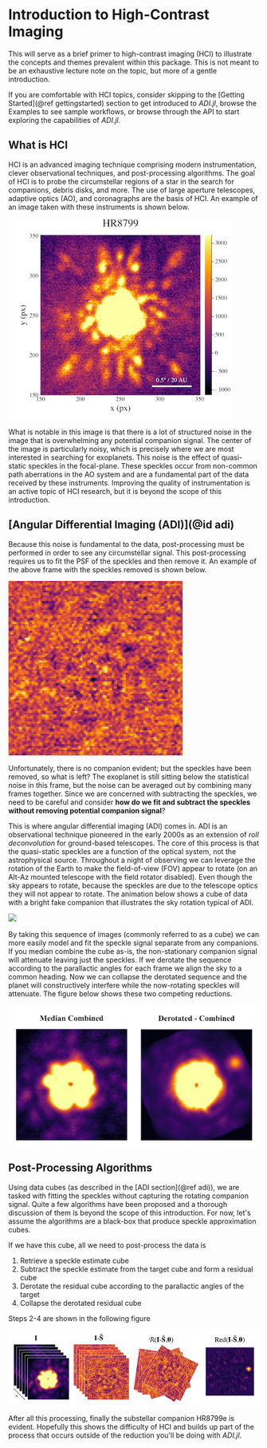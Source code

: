 # Introduction to High-Contrast Imaging

This will serve as a brief primer to high-contrast imaging (HCI) to illustrate the concepts and themes prevalent within this package. This is not meant to be an exhaustive lecture note on the topic, but more of a gentle introduction.

If you are comfortable with HCI topics, consider skipping to the [Getting Started](@ref gettingstarted) section to get introduced to *ADI.jl*, browse the Examples to see sample workflows, or browse through the API to start exploring the capabilities of *ADI.jl*.

## What is HCI

HCI is an advanced imaging technique comprising modern instrumentation, clever observational techniques, and post-processing algorithms. The goal of HCI is to probe the circumstellar regions of a star in the search for companions, debris disks, and more. The use of large aperture telescopes, adaptive optics (AO), and coronagraphs are the basis of HCI. An example of an image taken with these instruments is shown below.

![](assets/speckles.png)

What is notable in this image is that there is a lot of structured noise in the image that is overwhelming any potential companion signal. The center of the image is particularly noisy, which is precisely where we are most interested in searching for exoplanets. This noise is the effect of quasi-static speckles in the focal-plane. These speckles occur from non-common path aberrations in the AO system and are a fundamental part of the data received by these instruments. Improving the quality of instrumentation is an active topic of HCI research, but it is beyond the scope of this introduction.

## [Angular Differential Imaging (ADI)](@id adi)

Because this noise is fundamental to the data, post-processing must be performed in order to see any circumstellar signal. This post-processing requires us to fit the PSF of the speckles and then remove it. An example of the above frame with the speckles removed is shown below.

![](assets/S-1.png)

Unfortunately, there is no companion evident; but the speckles have been removed, so what is left? The exoplanet is still sitting below the statistical noise in this frame, but the noise can be averaged out by combining many frames together. Since we are concerned with subtracting the speckles, we need to be careful and consider **how do we fit and subtract the speckles without removing potential companion signal**?

This is where angular differential imaging (ADI) comes in. ADI is an observational technique pioneered in the early 2000s as an extension of *roll deconvolution* for ground-based telescopes. The core of this process is that the quasi-static speckles are a function of the optical system, not the astrophysical source. Throughout a night of observing we can leverage the rotation of the Earth to make the field-of-view (FOV) appear to rotate (on an Alt-Az mounted telescope with the field rotator disabled). Even though the sky appears to rotate, because the speckles are due to the telescope optics they will not appear to rotate. The animation below shows a cube of data with a bright fake companion that illustrates the sky rotation typical of ADI.

![](assets/fake_cube.gif)

By taking this sequence of images (commonly referred to as a cube) we can more easily model and fit the speckle signal separate from any companions. If you median combine the cube as-is, the non-stationary companion signal will attenuate leaving just the speckles. If we derotate the sequence according to the parallactic angles for each frame we align the sky to a common heading. Now we can collapse the derotated sequence and the planet will constructively interfere while the now-rotating speckles will attenuate. The figure below shows these two competing reductions.

![](assets/adi_example.png)


## Post-Processing Algorithms

Using data cubes (as described in the [ADI section](@ref adi)), we are tasked with fitting the speckles without capturing the rotating companion signal. Quite a few algorithms have been proposed and a thorough discussion of them is beyond the scope of this introduction. For now, let's assume the algorithms are a black-box that produce speckle approximation cubes.

If we have this cube, all we need to post-process the data is

1. Retrieve a speckle estimate cube
2. Subtract the speckle estimate from the target cube and form a residual cube
3. Derotate the residual cube according to the parallactic angles of the target
4. Collapse the derotated residual cube

Steps 2-4 are shown in the following figure

![](assets/adi_process.png)

After all this processing, finally the substellar companion HR8799e is evident. Hopefully this shows the difficulty of HCI and builds up part of the process that occurs outside of the reduction you'll be doing with *ADI.jl*.
